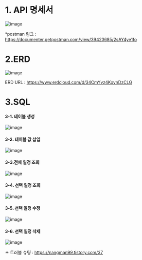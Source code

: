 # 1. API 명세서


![image](https://github.com/user-attachments/assets/6eede3fd-2b19-4283-a4e5-ffe019dd1586)

*postman 링크 : https://documenter.getpostman.com/view/39423685/2sAY4ye1fo


# 2.ERD 


![image](https://github.com/user-attachments/assets/b9234ce8-3695-4afd-884b-5e4021e77c4e)








ERD URL : https://www.erdcloud.com/d/34CmYvz4KxvnDzCLG


# 3.SQL


#### 3-1. 테이블 생성

![image](https://github.com/user-attachments/assets/20540869-5aae-4dfb-a33e-4a91ba78f626)




#### 3-2. 테이블 값 삽입

![image](https://github.com/user-attachments/assets/e79de9a3-8734-4206-be8f-efa2b008b845)



                                
#### 3-3.전체 일정 조회

![image](https://github.com/user-attachments/assets/f2e708e1-14ca-491d-8414-dca8c8d6e00c)



   
#### 3-4. 선택 일정 조회

![image](https://github.com/user-attachments/assets/2b456c37-ec81-4df9-97f7-bfb8abe93ab1)



   
#### 3-5. 선택 일정 수정

![image](https://github.com/user-attachments/assets/b08a0a20-3e4c-4498-b296-f2e1efa2af21)




#### 3-6. 선택 일정 삭제

![image](https://github.com/user-attachments/assets/d12749e8-a643-49ca-931e-704c7fcbc72d)



✴️ 트러블 슈팅 : https://nangman99.tistory.com/37
